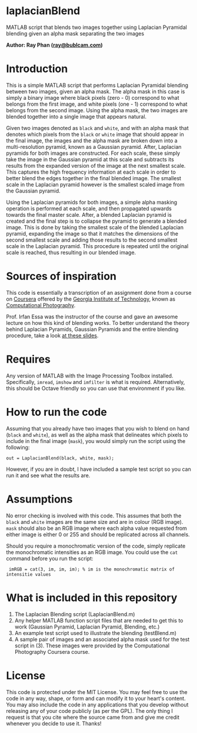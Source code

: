laplacianBlend
==============

MATLAB script that blends two images together using Laplacian Pyramidal blending given an alpha mask separating the two images

**Author: Ray Phan (ray@bublcam.com)**

# Introduction

This is a simple MATLAB script that performs Laplacian Pyramidal blending between two images, given an alpha mask. The alpha mask in this case is simply a binary image where black pixels (zero - 0) correspond to what belongs from the first image, and white pixels (one - 1) correspond to what belongs from the second image.  Using the alpha mask, the two images are blended together into a single image that appears natural.

Given two images denoted as ``black`` and ``white``, and with an alpha mask that denotes which pixels from the ``black`` or ``white`` image that should appear in the final image, the images and the alpha mask are broken down into a multi-resolution pyramid, known as a Gaussian pyramid.  After, Laplacian pyramids for both images are constructed.  For each scale, these simply take the image in the Gaussian pyramid at this scale and subtracts its results from the expanded version of the image at the next smallest scale.  This captures the high frequency information at each scale in order to better blend the edges together in the final blended image.  The smallest scale in the Laplacian pyramid however is the smallest scaled image from the Gaussian pyramid.

Using the Laplacian pyramids for both images, a simple alpha masking operation is performed at each scale, and then propagated upwards towards the final master scale.  After, a blended Laplacian pyramid is created and the final step is to collapse the pyramid to generate a blended image.  This is done by taking the smallest scale of the blended Laplacian pyramid, expanding the image so that it matches the dimensions of the second smallest scale and adding those results to the second smallest scale in the Laplacian pyramid.  This procedure is repeated until the original scale is reached, thus resulting in our blended image.

# Sources of inspiration

This code is essentially a transcription of an assignment done from a course on [Coursera](http://www.coursera.org) offered by the [Georgia Institute of Technology](http://www.gatech.edu), known as [Computational Photography](https://www.coursera.org/course/compphoto).

Prof. Irfan Essa was the instructor of the course and gave an awesome lecture on how this kind of blending works.  To better understand the theory behind Laplacian Pyramids, Gaussian Pyramids and the entire blending procedure, take a look [at these slides](https://www.dropbox.com/s/nuntpy76kdboz0j/ESSA-03-3-Pyramids.pdf?dl=1).

# Requires

Any version of MATLAB with the Image Processing Toolbox installed. Specifically, ``imread``, ``imshow`` and ``imfilter`` is what is required.  Alternatively, this should be Octave friendly so you can use that environment if you like.  

# How to run the code

Assuming that you already have two images that you wish to blend on hand (``black`` and ``white``), as well as the alpha mask that delineates which pixels to include in the final image (``mask``), you would simply run the script using the following:

    out = LaplacianBlend(black, white, mask);
    
However, if you are in doubt, I have included a sample test script so you can run it and see what the results are.

# Assumptions

No error checking is involved with this code.  This assumes that both the ``black`` and ``white`` images are the same size and are in colour (RGB image).  ``mask`` should also be an RGB image where each alpha value requested from either image is either 0 or 255 and should be replicated across all channels.

Should you require a monochromatic version of the code, simply replicate the monochromatic intensities as an RGB image.  You could use the ``cat`` command before you run the script:

     imRGB = cat(3, im, im, im); % im is the monochromatic matrix of intensitie values
     
# What is included in this repository

1.  The Laplacian Blending script (LaplacianBlend.m)
2.  Any helper MATLAB function script files that are needed to get this to work (Gaussian Pyramid, Laplacian Pyramid, Blending, etc.)
3.  An example test script used to illustrate the blending (testBlend.m)
4.  A sample pair of images and an associated alpha mask used for the test script in (3).  These images were provided by the Computational Photography Coursera course.

# License
This code is protected under the MIT License.  You may feel free to use the code in any way, shape, or form and can modify it to your heart's content.  You may also include the code in any applications that you develop without releasing any of your code publicly (as per the GPL).  The only thing I request is that you cite where the source came from and give me credit whenever you decide to use it.  Thanks!
